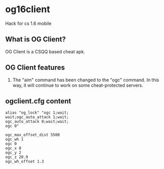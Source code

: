 # og16client
Hack for cs 1.6 mobile

## What is OG Client?
OG Client is a CSQQ based cheat apk.

## OG Client features
1. The "aim" command has been changed to the "ogc" command.  In this way, it will continue to work on some cheat-protected servers.

## ogclient.cfg content
```
alias "og_lock" "ogc 1;wait;
wait;ogc_auto_attack 1;wait;
ogc_auto_attack 0;wait;wait;
ogc 0"

ogc_max_offset_dist 5500
ogc_wh 1
ogc 0
ogc_x 8
ogc_y 2
ogc_z 20.9
ogc_wh_offset 1.3
```
